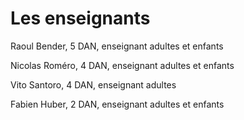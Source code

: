# Les enseignants


Raoul Bender, 5 DAN, enseignant adultes et enfants

Nicolas Roméro, 4 DAN, enseignant adultes et enfants

Vito Santoro, 4 DAN, enseignant adultes

Fabien Huber, 2 DAN, enseignant adultes et enfants


